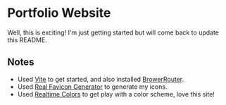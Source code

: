 # Portfolio Website

Well, this is exciting! I'm just getting started but will come back to update this README.

## Notes
- Used [Vite](https://vitejs.dev/) to get started, and also installed [BrowerRouter](https://reactrouter.com/en/main).
- Used [Real Favicon Generator](https://realfavicongenerator.net/) to generate my icons.
- Used [Realtime Colors](https://realtimecolors.com/?colors=edf0f8-0d1321-31255b-101a31-FF0066) to get play with a color scheme, love this site!